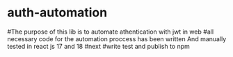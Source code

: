 # auth-automation
#The purpose of this lib is to automate athentication with jwt in web 
#all necessary code for the automation proccess has been written And manually tested in react js 17 and 18
#next
#write test and publish to npm
